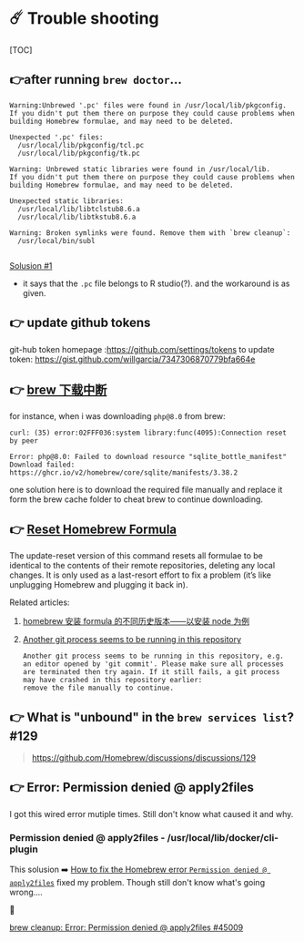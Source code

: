 # ☄️ Trouble shooting

[TOC]



## 👉after running `brew doctor`...

```shell
Warning:Unbrewed '.pc' files were found in /usr/local/lib/pkgconfig.
If you didn't put them there on purpose they could cause problems when
building Homebrew formulae, and may need to be deleted.

Unexpected '.pc' files:
  /usr/local/lib/pkgconfig/tcl.pc
  /usr/local/lib/pkgconfig/tk.pc

Warning: Unbrewed static libraries were found in /usr/local/lib.
If you didn't put them there on purpose they could cause problems when
building Homebrew formulae, and may need to be deleted.

Unexpected static libraries:
  /usr/local/lib/libtclstub8.6.a
  /usr/local/lib/libtkstub8.6.a

Warning: Broken symlinks were found. Remove them with `brew cleanup`:
  /usr/local/bin/subl
  
```

[Solusion #1](https://apple.stackexchange.com/questions/125853/homebrew-doctor-warnings-requesting-library-deletions)

+ it says that the `.pc` file belongs to R studio(?). and the workaround is as given.



## 👉 update github tokens

git-hub token homepage :https://github.com/settings/tokens
to update token: https://gist.github.com/willgarcia/7347306870779bfa664e



## 👉 [brew 下载中断](https://blog.csdn.net/lhp171302512/article/details/122810869)

for instance, when i was downloading `php@8.0` from brew: 

```shell
curl: (35) error:02FFF036:system library:func(4095):Connection reset by peer

Error: php@8.0: Failed to download resource "sqlite_bottle_manifest"
Download failed: https://ghcr.io/v2/homebrew/core/sqlite/manifests/3.38.2
```

one solution here is to download the required file manually and replace it form the brew cache folder to cheat brew to continue downloading.



## 👉  [Reset Homebrew Formula](https://stackoverflow.com/questions/9369519/reset-homebrew-formula)

The update-reset version of this command resets all formulae to be identical to the contents of their remote repositories, deleting any local changes. It is only used as a last-resort effort to fix a problem (it’s like unplugging Homebrew and plugging it back in). 

Related articles: 

1. [homebrew 安装 formula 的不同历史版本——以安装 node 为例](https://www.cnblogs.com/BlackStorm/p/homebrew-install-old-versions-take-node-for-example.html) 

2. [Another git process seems to be running in this repository](https://stackoverflow.com/questions/38004148/another-git-process-seems-to-be-running-in-this-repository) 

   ```shell
   Another git process seems to be running in this repository, e.g.
   an editor opened by 'git commit'. Please make sure all processes
   are terminated then try again. If it still fails, a git process
   may have crashed in this repository earlier:
   remove the file manually to continue.
   ```



## 👉 What is "unbound" in the `brew services list`? #129

> https://github.com/Homebrew/discussions/discussions/129



## 👉 Error: Permission denied @ apply2files

I got this wired error mutiple times. Still don't know what caused it and why. 

### Permission denied @ apply2files - /usr/local/lib/docker/cli-plugin

This solusion ➡️ [How to fix the Homebrew error `Permission denied @ apply2files`](https://flaviocopes.com/homebrew-fix-permission-denied-apply2files/) fixed my problem. Though still don't know what's going wrong.... 



:link:

[brew cleanup: Error: Permission denied @ apply2files #45009](https://github.com/Homebrew/homebrew-core/issues/45009)
